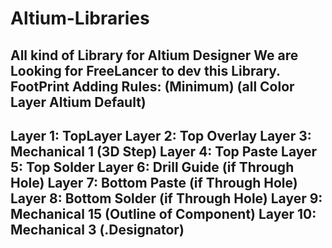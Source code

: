 # Altium-Libraries
All kind of Library for Altium Designer
We are Looking for FreeLancer to dev this Library.
FootPrint Adding Rules: (Minimum) (all Color Layer Altium Default)
-----------------------------------------------------
Layer 1: TopLayer
Layer 2: Top Overlay
Layer 3: Mechanical 1 (3D Step)
Layer 4: Top Paste
Layer 5: Top Solder
Layer 6: Drill Guide  (if Through Hole)
Layer 7: Bottom Paste (if Through Hole)
Layer 8: Bottom Solder (if Through Hole)
Layer 9: Mechanical 15 (Outline of Component)
Layer 10: Mechanical 3 (.Designator)
------------------------------------------------------


